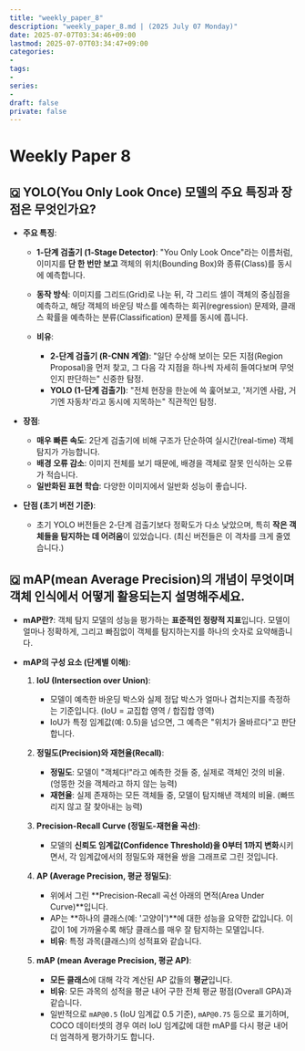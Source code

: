 ```yaml
---
title: "weekly_paper_8"
description: "weekly_paper_8.md | (2025 July 07 Monday)"
date: 2025-07-07T03:34:46+09:00
lastmod: 2025-07-07T03:34:47+09:00
categories: 
- 
tags: 
- 
series:
- 
draft: false
private: false
---
```



# Weekly Paper 8

## 🇶 YOLO(You Only Look Once) 모델의 주요 특징과 장점은 무엇인가요?

-   **주요 특징**:
    *   **1-단계 검출기 (1-Stage Detector)**: "You Only Look Once"라는 이름처럼, 이미지를 **단 한 번만 보고** 객체의 위치(Bounding Box)와 종류(Class)를 동시에 예측합니다.
    *   **동작 방식**: 이미지를 그리드(Grid)로 나눈 뒤, 각 그리드 셀이 객체의 중심점을 예측하고, 해당 객체의 바운딩 박스를 예측하는 회귀(regression) 문제와, 클래스 확률을 예측하는 분류(Classification) 문제를 동시에 풉니다.

    *   **비유**:
        *   **2-단계 검출기 (R-CNN 계열)**: "일단 수상해 보이는 모든 지점(Region Proposal)을 먼저 찾고, 그 다음 각 지점을 하나씩 자세히 들여다보며 무엇인지 판단하는" 신중한 탐정.
        *   **YOLO (1-단계 검출기)**: "전체 현장을 한눈에 쓱 훑어보고, '저기엔 사람, 거기엔 자동차'라고 동시에 지목하는" 직관적인 탐정.

-   **장점**:
    *   **매우 빠른 속도**: 2단계 검출기에 비해 구조가 단순하여 실시간(real-time) 객체 탐지가 가능합니다.
    *   **배경 오류 감소**: 이미지 전체를 보기 때문에, 배경을 객체로 잘못 인식하는 오류가 적습니다.
    *   **일반화된 표현 학습**: 다양한 이미지에서 일반화 성능이 좋습니다.

-   **단점 (초기 버전 기준)**:
    *   초기 YOLO 버전들은 2-단계 검출기보다 정확도가 다소 낮았으며, 특히 **작은 객체들을 탐지하는 데 어려움**이 있었습니다. (최신 버전들은 이 격차를 크게 줄였습니다.)

## 🇶 mAP(mean Average Precision)의 개념이 무엇이며 객체 인식에서 어떻게 활용되는지 설명해주세요.

-   **mAP란?**: 객체 탐지 모델의 성능을 평가하는 **표준적인 정량적 지표**입니다. 모델이 얼마나 정확하게, 그리고 빠짐없이 객체를 탐지하는지를 하나의 숫자로 요약해줍니다.

-   **mAP의 구성 요소 (단계별 이해)**:
    1.  **IoU (Intersection over Union)**:
        *   모델이 예측한 바운딩 박스와 실제 정답 박스가 얼마나 겹치는지를 측정하는 기준입니다. (IoU = 교집합 영역 / 합집합 영역)
        *   IoU가 특정 임계값(예: 0.5)을 넘으면, 그 예측은 "위치가 올바르다"고 판단합니다.

    2.  **정밀도(Precision)와 재현율(Recall)**:
        *   **정밀도**: 모델이 "객체다!"라고 예측한 것들 중, 실제로 객체인 것의 비율. (엉뚱한 것을 객체라고 하지 않는 능력)
        *   **재현율**: 실제 존재하는 모든 객체들 중, 모델이 탐지해낸 객체의 비율. (빠뜨리지 않고 잘 찾아내는 능력)

    3.  **Precision-Recall Curve (정밀도-재현율 곡선)**:
        *   모델의 **신뢰도 임계값(Confidence Threshold)을 0부터 1까지 변화**시키면서, 각 임계값에서의 정밀도와 재현율 쌍을 그래프로 그린 것입니다.

    4.  **AP (Average Precision, 평균 정밀도)**:
        *   위에서 그린 **Precision-Recall 곡선 아래의 면적(Area Under Curve)**입니다.
        *   AP는 **하나의 클래스(예: '고양이')**에 대한 성능을 요약한 값입니다. 이 값이 1에 가까울수록 해당 클래스를 매우 잘 탐지하는 모델입니다.
        *   **비유**: 특정 과목(클래스)의 성적표와 같습니다.

    5.  **mAP (mean Average Precision, 평균 AP)**:
        *   **모든 클래스**에 대해 각각 계산된 AP 값들의 **평균**입니다.
        *   **비유**: 모든 과목의 성적을 평균 내어 구한 전체 평균 평점(Overall GPA)과 같습니다.
        *   일반적으로 `mAP@0.5` (IoU 임계값 0.5 기준), `mAP@0.75` 등으로 표기하며, COCO 데이터셋의 경우 여러 IoU 임계값에 대한 mAP를 다시 평균 내어 더 엄격하게 평가하기도 합니다.
